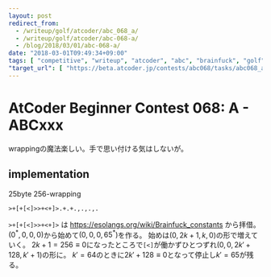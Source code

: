 ```yaml
---
layout: post
redirect_from:
  - /writeup/golf/atcoder/abc_068_a/
  - /writeup/golf/atcoder/abc-068-a/
  - /blog/2018/03/01/abc-068-a/
date: "2018-03-01T09:49:34+09:00"
tags: [ "competitive", "writeup", "atcoder", "abc", "brainfuck", "golf" ]
"target_url": [ "https://beta.atcoder.jp/contests/abc068/tasks/abc068_a" ]
---
```


# AtCoder Beginner Contest 068: A - ABCxxx

wrappingの魔法楽しい。手で思い付ける気はしないが。

## implementation

$25$byte $256$-wrapping

``` brainfuck
>+[+[<]>>+<+]>.+.+.,.,.,.
```

`>+[+[<]>>+<+]>` は <https://esolangs.org/wiki/Brainfuck_constants> から拝借。
$(0^\ast, 0, 0, 0)$から始めて$(0, 0, 0, 65^\ast)$を作る。
始めは$(0, 2k + 1, k, 0)$の形で増えていく。
$2k + 1 = 256 \equiv 0$になったところで`[<]`が働かずひとつずれ$(0, 0, 2k' + 128, k' + 1)$の形に。
$k' = 64$のときに$2k' + 128 \equiv 0$となって停止し$k' = 65$が残る。
